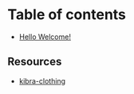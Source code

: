 # Table of contents

* [Hello Welcome!](README.md)

## Resources

* [kibra-clothing](resources/kibra-clothing.md)
